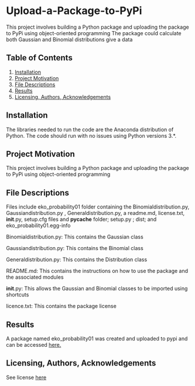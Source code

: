 # Upload-a-Package-to-PyPi
This project involves building a Python package and uploading the package to PyPi using object-oriented programming
The package could calculate both Gaussian and Binomial distributions give a data


## Table of Contents
1. [Installation](https://github.com/A-Nuru/Upload-a-Package-to-PyPi#Installation)
2. [Project Motivation](https://github.com/A-Nuru/Upload-a-Package-to-PyPi#Project-Motivation)
3. [File Descriptions](https://github.com/A-Nuru/Upload-a-Package-to-PyPi#File-Descriptions)
4. [Results](https://github.com/A-Nuru/Upload-a-Package-to-PyPi#Results)
5. [Licensing, Authors, Acknowledgements](https://github.com/A-Nuru/Upload-a-Package-to-PyPi#Licensing-Authors-Acknowledgements)


## Installation
The libraries needed to run the code are the Anaconda distribution of Python. The code should run with no issues using Python versions 3.*.


## Project Motivation
This project involves building a Python package and uploading the package to PyPi using object-oriented programming





## File Descriptions
Files include
eko_probability01 folder containing the Binomialdistribution.py, Gaussiandistribution.py , Generaldistribution.py,
a readme.md, license.txt, __init__.py, setup.cfg files and __pycache__ folder; setup.py ; dist; and eko_probability01.egg-info


Binomialdistribution.py: This contains the Gaussian class

Gaussiandistribution.py: This contains the Binomial class

Generaldistribution.py: This contains the Distribution class

README.md: This contains the instructions on how to use the package and the associated modules

__init__.py: This allows the Gaussian and Binomial classes to be imported using shortcuts

licence.txt: This contains the package license



## Results
A package named eko_probability01 was created and uploaded to pypi and can be accessed [here.](https://pypi.org/project/eko-probability01/)

## Licensing, Authors, Acknowledgements
See license [here](https://github.com/A-Nuru/Upload-a-Package-to-PyPi/blob/master/LICENSE)
